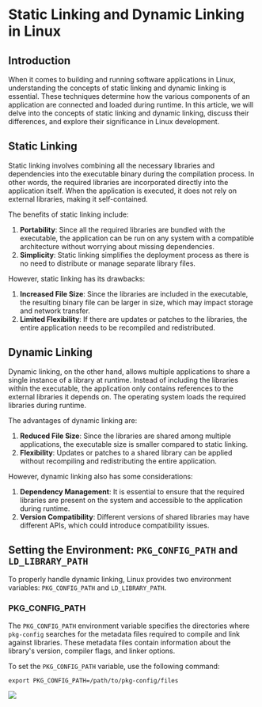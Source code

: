 
# Static Linking and Dynamic Linking in Linux


## Introduction


When it comes to building and running software applications in Linux, understanding the concepts of static linking and dynamic linking is essential. These techniques determine how the various components of an application are connected and loaded during runtime. In this article, we will delve into the concepts of static linking and dynamic linking, discuss their differences, and explore their significance in Linux development.


## Static Linking


Static linking involves combining all the necessary libraries and dependencies into the executable binary during the compilation process. In other words, the required libraries are incorporated directly into the application itself. When the application is executed, it does not rely on external libraries, making it self-contained.


The benefits of static linking include:

1. **Portability**: Since all the required libraries are bundled with the executable, the application can be run on any system with a compatible architecture without worrying about missing dependencies.
2. **Simplicity**: Static linking simplifies the deployment process as there is no need to distribute or manage separate library files.

However, static linking has its drawbacks:

1. **Increased File Size**: Since the libraries are included in the executable, the resulting binary file can be larger in size, which may impact storage and network transfer.
2. **Limited Flexibility**: If there are updates or patches to the libraries, the entire application needs to be recompiled and redistributed.

## Dynamic Linking


Dynamic linking, on the other hand, allows multiple applications to share a single instance of a library at runtime. Instead of including the libraries within the executable, the application only contains references to the external libraries it depends on. The operating system loads the required libraries during runtime.


The advantages of dynamic linking are:

1. **Reduced File Size**: Since the libraries are shared among multiple applications, the executable size is smaller compared to static linking.
2. **Flexibility**: Updates or patches to a shared library can be applied without recompiling and redistributing the entire application.

However, dynamic linking also has some considerations:

1. **Dependency Management**: It is essential to ensure that the required libraries are present on the system and accessible to the application during runtime.
2. **Version Compatibility**: Different versions of shared libraries may have different APIs, which could introduce compatibility issues.

## Setting the Environment: `PKG_CONFIG_PATH` and `LD_LIBRARY_PATH`


To properly handle dynamic linking, Linux provides two environment variables: `PKG_CONFIG_PATH` and `LD_LIBRARY_PATH`.


### PKG_CONFIG_PATH


The `PKG_CONFIG_PATH` environment variable specifies the directories where `pkg-config` searches for the metadata files required to compile and link against libraries. These metadata files contain information about the library's version, compiler flags, and linker options.


To set the `PKG_CONFIG_PATH` variable, use the following command:


```text
export PKG_CONFIG_PATH=/path/to/pkg-config/files
```


![](https://s3.us-west-2.amazonaws.com/secure.notion-static.com/ba317ff3-3792-4894-9fe1-21276c78bf7e/Untitled.png?X-Amz-Algorithm=AWS4-HMAC-SHA256&X-Amz-Content-Sha256=UNSIGNED-PAYLOAD&X-Amz-Credential=AKIAT73L2G45EIPT3X45%2F20230528%2Fus-west-2%2Fs3%2Faws4_request&X-Amz-Date=20230528T153213Z&X-Amz-Expires=3600&X-Amz-Signature=b221f45ca6e3e8e143e30918665a7eaa038003fa11c245f7da698604818e0372&X-Amz-SignedHeaders=host&x-id=GetObject)

